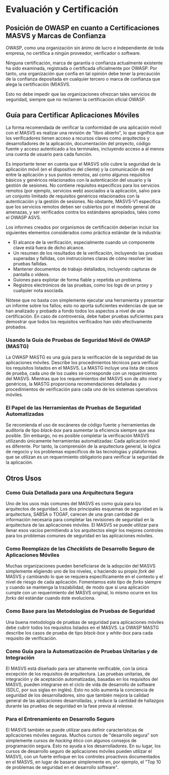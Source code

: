 # Evaluación y Certificación

## Posición de OWASP en cuanto a Certificaciones MASVS y Marcas de Confianza

OWASP, como una organización sin ánimo de lucro e independiente de toda empresa, no certifica a ningún proveedor, verificador o software.

Ninguna certificación, marca de garantía o confianza actualmente existente ha sido examinada, registrada o certificada oficialmente por OWASP.
Por tanto, una organización que confía en tal opinión debe tener la precaución de la confianza depositada en cualquier tercero o marca de confianza que alega la certificación (M)ASVS.

Esto no debe impedir que las organizaciones ofrezcan tales servicios de seguridad, siempre que no reclamen la certificación oficial OWASP.

## Guía para Certificar Aplicaciones Móviles

La forma recomendada de verificar la conformidad de una aplicación móvil con el MASVS es realizar una revisión de "libro abierto", lo que significa que los verificadores tienen acceso a recursos claves como arquitectos y desarrolladores de la aplicación, documentación del proyecto, código fuente y acceso autenticado a los terminales, incluyendo acceso a al menos una cuenta de usuario para cada función.

Es importante tener en cuenta que el MASVS sólo cubre la seguridad de la aplicación móvil (en el dispositivo del cliente) y la comunicación de red entre la aplicación y sus puntos remotos, así como algunos requisitos básicos y genéricos relacionados con la autenticación del usuario y la gestión de sesiones. No contiene requisitos específicos para los servicios remotos (por ejemplo, servicios web) asociados a la aplicación, salvo para un conjunto limitado de requisitos genéricos relacionados con la autenticación y la gestión de sesiones. No obstante, MASVS-V1 especifica que los servicios remotos deben ser cubiertos por el modelo general de amenazas, y ser verificados contra los estándares apropiados, tales como el OWASP ASVS.

Los informes creados por organismos de certificación deberían incluir los siguientes elementos considerados como práctica estándar de la industria:

- El alcance de la verificación, especialmente cuando un componente clave está fuera de dicho alcance.
- Un resumen de los resultados de la verificación, incluyendo las pruebas superadas y fallidas, con instrucciones claras de cómo resolver las pruebas fallidas.
- Mantener documentos de trabajo detallados, incluyendo capturas de pantalla o vídeos.
- Guiones para explotar de forma fiable y repetida un problema.
- Registros electrónicos de las pruebas, como los _logs_ de un proxy y cualquier nota asociada.

Nòtese que no basta con simplemente ejecutar una herramienta y presentar un informe sobre los fallos; esto no aporta suficientes evidencias de que se han analizado y probado a fondo todos los aspectos a nivel de una certificación. En caso de controversia, debe haber pruebas suficientes para demostrar que todos los requisitos verificados han sido efectivamente probados.

### Usando la Guía de Pruebas de Seguridad Móvil de OWASP (MASTG)

La OWASP MASTG es una guía para la verificación de la seguridad de las aplicaciones móviles. Describe los procedimientos técnicos para verificar los requisitos listados en el MASVS. La MASTG incluye una lista de casos de prueba, cada uno de los cuales se corresponde con un requerimiento del MASVS. Mientras que los requerimientos del MASVS son de alto nivel y genéricos, la MASTG proporciona recomendaciones detalladas y procedimientos de verificación para cada uno de los sistemas operativos móviles.

### El Papel de las Herramientas de Pruebas de Seguridad Automatizadas

Se recomienda el uso de escáneres de código fuente y herramientas de auditoría de tipo _black-box_ para aumentar la eficiencia siempre que sea posible. Sin embargo, no es posible completar la verificación MASVS utilizando únicamente herramientas automatizadas: Cada aplicación móvil es diferente. Por tanto, la comprensión de la arquitectura general, la lógica de negocio y los problemas específicos de las tecnologías y plataformas que se utilizan es un requerimiento obligatorio para verificar la seguridad de la aplicación.

## Otros Usos

### Como Guía Detallada para una Arquitectura Segura

Uno de los usos más comunes del MASVS es como guía para los arquitectos de seguridad. Los dos principales esquemas de seguridad en la arquitectura, SABSA o TOGAF, carecen de una gran cantidad de información necesaria para completar las revisiones de seguridad en la arquitectura de las aplicaciones móviles. El MASVS se puede utilizar para llenar esos vacíos permitiendo a los arquitectos elegir los mejores controles para los problemas comunes de seguridad en las aplicaciones móviles.

### Como Reemplazo de las _Checklists_ de Desarrollo Seguro de Aplicaciones Móviles

Muchas organizaciones pueden beneficiarse de la adopción del MASVS simplemente eligiendo uno de los niveles, o haciendo su propio _fork_ del MASVS y cambiando lo que se requiera específicamente en el contexto y el nivel de riesgo de cada aplicación. Fomentamos este tipo de _forks_ siempre y cuando se mantenga la trazabilidad, de modo que si una aplicación cumple con un requerimiento del MASVS original, lo mismo ocurre en los _forks_ del estándar cuando éste evoluciona.

### Como Base para las Metodologías de Pruebas de Seguridad

Una buena metodología de pruebas de seguridad para aplicaciones móviles debe cubrir todos los requisitos listados en el MASVS. La OWASP MASTG describe los casos de prueba de tipo _black-box_ y _white-box_ para cada requisito de verificación.

### Como Guía para la Automatización de Pruebas Unitarias y de Integración

El MASVS está diseñado para ser altamente verificable, con la única excepción de los requisitos de arquitectura. Las pruebas unitarias, de integración y de aceptación automatizadas, basadas en los requisitos del MASVS, pueden integrarse en el ciclo de vida de desarrollo de software (SDLC, por sus siglas en inglés). Esto no sólo aumenta la conciencia de seguridad de los desarrolladores, sino que también mejora la calidad general de las aplicaciones desarrolladas, y reduce la cantidad de hallazgos durante las pruebas de seguridad en la fase previa al _release_.

### Para el Entrenamiento en Desarrollo Seguro

El MASVS también se puede utilizar para definir características de aplicaciones móviles seguras. Muchos cursos de "desarrollo segura" son simplemente cursos de _hacking_ ético con algunos consejos de programación segura. Esto no ayuda a los desarrolladores. En su lugar, los cursos de desarrollo seguro de aplicaciones móviles pueden utilizar el MASVS, con un fuerte enfoque en los controles proactivos documentados en el MASVS, en lugar de basarse simplemente en, por ejemplo, el "Top 10 de problemas de seguridad en el desarrollo software".
